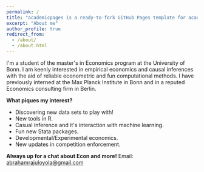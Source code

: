 ```yaml
---
permalink: /
title: "academicpages is a ready-to-fork GitHub Pages template for academic personal websites"
excerpt: "About me"
author_profile: true
redirect_from:
  - /about/
  - /about.html
---
```


I'm a student of the master's in Economics program at the University of Bonn. I am keenly interested in empirical economics and causal inferences with the aid of reliable econometric and
fun computational methods. I have previously interned at the Max Planck Institute in Bonn and in a reputed Economics consulting firm in Berlin.


**What piques my interest?**
* Discovering new data sets to play with!
* New tools in R.
* Casual inference and it's interaction with machine learning.
* Fun new Stata packages.
* Developmental/Experimental economics.
* New updates in competition enforcement.


**Always up for a chat about Econ and more!**
Email: abrahamrajuloyola@gmail.com
